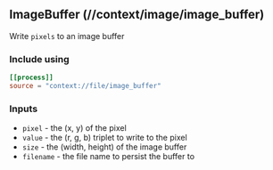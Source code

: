 ## ImageBuffer (//context/image/image_buffer)
Write `pixels` to an image buffer

### Include using
```toml
[[process]]
source = "context://file/image_buffer"
```

### Inputs
* `pixel` - the (x, y) of the pixel
* `value` - the (r, g, b) triplet to write to the pixel
* `size`  - the (width, height) of the image buffer
* `filename` - the file name to persist the buffer to